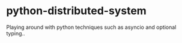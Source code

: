 # python-distributed-system
Playing around with python techniques such as asyncio and optional typing..
